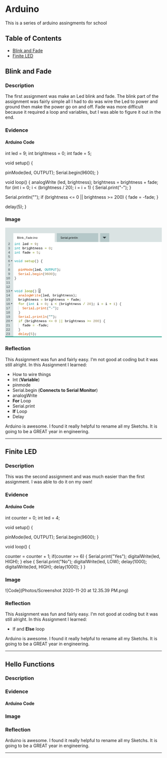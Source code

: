 # Arduino
This is a series of arduino assingments for school
## Table of Contents
* [Blink and Fade](#BlinkandFade)
* [Finite LED](#FiniteLED)

## Blink and Fade 

### Description

The first assignment was make an Led blink and fade. The blink part of the assignment was fairly simple all I had to do was wire the Led to power and ground then make the power go on and off. Fade was more difficult because it required a loop and variables, but I was able to figure it out in the end. 

### Evidence

#### Arduino Code

int led = 9;
int brightness = 0;
int fade = 5;

void setup() {

  pinMode(led, OUTPUT);
  Serial.begin(9600);
}

void loop() {
  analogWrite
  (led, brightness);
  brightness = brightness + fade;
  for (int i = 0; i < (brightness / 20); i = i + 1) {
  Serial.print("-");
  }
 
 Serial.println("");
 if (brightness <= 0 || brightness >= 200) {
 fade = -fade;
 }
 
 delay(5);
}

### Image

![Code](Photos/Screenshot%202020-11-20%20at%2011.52.18%20AM.png)

### Reflection

This Assignment was fun and fairly easy. I'm not good at coding but it was still alright. In this Assignment I learned:
* How to wire things
* Int (**Variable**)
* pinmode
* Serial.begin (**Connects to Serial Monitor**)
* analogWrite
* **For** Loop
* Serial.print
* **If** Loop
* Delay

Arduino is awesome. I found it really helpful to rename all my Sketchs.  It is going to be a GREAT year in engineering.

---

## Finite LED

### Description

This was the second assignment and was much easier than the first assignment. I was able to do it on my own! 

### Evidence

#### Arduino Code

int counter = 0;
int led = 4;

void setup() {

  pinMode(led, OUTPUT);
  Serial.begin(9600);
}

void loop() {
  
  counter = counter + 1;
  if(counter >= 6) {
    Serial.print("Yes");
    digitalWrite(led, HIGH);
  } else {
    Serial.print("No");
    digitalWrite(led, LOW);
    delay(1000);
    digitalWrite(led, HIGH);
    delay(1000);
  }
}

### Image

![Code](Photos/Screenshot 2020-11-20 at 12.35.39 PM.png)

### Reflection

This Assignment was fun and fairly easy. I'm not good at coding but it was still alright. In this Assignment I learned:
* If and **Else** loop

Arduino is awesome. I found it really helpful to rename all my Sketchs.  It is going to be a GREAT year in engineering.

---

## Hello Functions 

### Description

### Evidence

#### Arduino Code

### Image

### Reflection


Arduino is awesome. I found it really helpful to rename all my Sketchs.  It is going to be a GREAT year in engineering.

---
